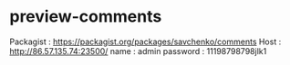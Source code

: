 # preview-comments
Packagist : https://packagist.org/packages/savchenko/comments
Host : http://86.57.135.74:23500/
      name : admin 
      password : 11198798798jlk1
